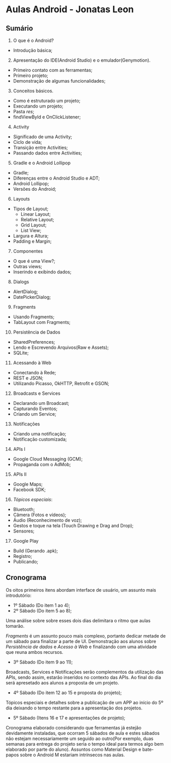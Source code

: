 Aulas Android - Jonatas Leon
===

Sumário
---

1. O que é o Android?
  * Introdução básica;
2. Apresentação do IDE(Android Studio) e o emulador(Genymotion).
  * Primeiro contato com as ferramentas;
  * Primeiro projeto;
  * Demonstração de algumas funcionalidades;
3. Conceitos básicos.
  * Como é estruturado um projeto;
  * Executando um projeto;
  * Pasta _res_;
  * findViewById e OnClickListener;
4. Activity
  * Significado de uma Activity;
  * Ciclo de vida;
  * Transição entre Activities;
  * Passando dados entre Activities;
5. Gradle e o Android Lollipop
  * Gradle;
  * Diferenças entre o Android Studio e ADT;
  * Android Lollipop;
  * Versões do Android;
6. Layouts
  * Tipos de Layout;
    - Linear Layout;
    - Relative Layout;
    - Grid Layout;
    - List View;
  * Largura e Altura;
  * Padding e Margin;
7. Componentes
  * O que é uma View?;
  * Outras views;
  * Inserindo e exibindo dados;
8. Dialogs
  * AlertDialog;
  * DatePickerDialog;
9. Fragments
  * Usando Fragments;
  * TabLayout com Fragments;
10. Persistência de Dados
  * SharedPreferences;
  * Lendo e Escrevendo Arquivos(Raw e Assets);
  * SQLite;
11. Acessando à Web
  * Conectando à Rede;
  * REST e JSON;
  * Utilizando Picasso, OkHTTP, Retrofit e GSON;
12. Broadcasts e Services
  * Declarando um Broadcast;
  * Capturando Eventos;
  * Criando um Service;
13. Notificações
  * Criando uma notificação;
  * Notificação customizada;
14. APIs I
  * Google Cloud Messaging (GCM);
  * Propaganda com o AdMob;
15. APIs II
  * Google Maps;
  * Facebook SDK;
16. _Tópicos especiais_:
  * Bluetooth;
  * Câmera (Fotos e vídeos);
  * Áudio (Reconhecimento de voz);
  * Gestos e toque na tela (Touch Drawing e Drag and Drop);
  * Sensores;
17. Google Play
  * Build (Gerando .apk);
  * Registro;
  * Publicando;

Cronograma
---

Os oitos primeiros itens abordam interface de usuário, um assunto mais introdutório:
* 1º Sábado (Do item 1 ao 4);
* 2º Sábado (Do item 5 ao 8);

Uma análise sobre sobre esses dois dias delimitara o ritmo que aulas tomarão.

_Fragments_ é um assunto pouco mais complexo, portanto dedicar metade de um sábado para finalizar a parte de UI. Demonstração aos alunos sobre _Persistência de dados_ e _Acesso à Web_ e finalizando com uma atividade que reuna ambos recursos.
* 3º Sábado (Do item 9 ao 11);

Broadcasts, Services e Notificações serão complementos da utilização das APIs, sendo assim, estarão inseridos no contexto das APIs. Ao final do dia será apresetado aos alunos a proposta de um projeto.
* 4º Sábado (Do item 12 ao 15 e proposta do projeto);

Tópicos especiais e detalhes sobre a publicação de um APP ao início do 5º dia deixando o tempo restante para a apresentação dos projetos.
* 5º Sábado (Itens 16 e 17 e apresentações de projeto);

Cronograma elaborado considerando que ferramentas já estejão devidamente instaladas, que ocorram 5 sábados de aula e estes sábados não estejam necessariamente um seguido ao outro(Por exemplo, duas semanas para entrega do projeto seria o tempo ideal para termos algo bem elaborado por parte do aluno). Assuntos como Material Design e bate-papos sobre o Android M estariam intrínsecos nas aulas.
